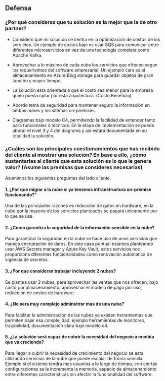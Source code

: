 ## Defensa

### ¿Por qué consideras que tu solución es la mejor que la de otro partner?

* Considero que mi solución se centra en la optimización de costos de los servicios. Un ejemplo de costos bajo es usar SQS para comunicar entre diferentes microservicios en vez de una tecnología completa como Apache Kafka. 
* Aprovechar a lo máximo de cada nube los servicios que ofrecen segun los requeriemtos del software empresarial. Un ejemplo caro es el almacenamiento en Azure Blog storage para guardar objetos de gran tamaño y mayor tiempo.

* La solución esta orientada a que el costo sea menor para la empresa quien pueda optar por esta arquitectura. (Costo Beneficio)

* Abordo tema de seguridad para mantener seguro la información en ambas nubes y los sitemas on-premises.

* Diagramas bajo modelo C4, permitiendo la facilidad de entender tanto para funcionales o técnicos. En la etapa de implementación se puede aborar el nivel 3 y 4 del diagrama y así estará documentada en su totalidad la solución.


### ¿Cuáles son las principales cuestionamientos que has recibido del cliente al mostrar una solución? En base a ello, ¿cómo sustentarías al cliente que esta solución es lo que le genera valor? (Asume las premisas que consideres necesarias)

Asumimos los siguientes preguntas del lado cliente.

#### 1. ¿Por qué migrar a la nube si ya tenemos infraestructura on-premise funcionando?"

Una de las principales razones es reducción de gatos en hardware, en la nube por la mayoría de los servicios planteados se pagará unicamente por lo que se usa.


#### 2. ¿Como garantiza la seguridad de la información sensible en la nube?
Para garantizar la seguridad en la nube se hace uso de unos servicios que maneja encriptación de datos. En este caso puntual estamos planteando usar AWS Secrets manager y Azure Key Vault, estos servicios nos proporciona diferentes funcionalidades como renovación automatica de vigencia de secretos.

#### 3. ¿Por que consideran trabajar incluyendo 2 nubes?

Se plantea usar 2 nubes, para aprovechar las ventas que nos ofrecen; bajo costo por almacenamiento, aprovechar el modelo de pago por uso, reducción de costos de hardware.



#### 4. ¿No sera muy complejo adminsitrar mas de una nube?

Para facilitar la administración de las nubes ya existen herramientas que permiten bajar esa complejidad, ejemplo herramientas de monitoreo, trazabilidad, documentación clara bajo modelo c4.


#### 5. ¿La solución será capaz de cubrir la necesidad del negocio a medida que va creciendo?

Para llegar a cubrir la necesidad de crecimiento del negocio se esta utilizando servicios de la nube que puede escalar de forma sencilla. Ejemplo si el sistema tendra mas usuarios a lo largo de tiempo, con ciertas configuraciones se le incrementa la memoria, espacio de almacenamiento entre diferentes caracteristicas sin afectar la funcionalidad del software.